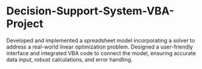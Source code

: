 # Decision-Support-System-VBA-Project
Developed and implemented a spreadsheet model incorporating a solver to address a real-world linear optimization problem. Designed a user-friendly interface and integrated VBA code to connect the model, ensuring accurate data input, robust calculations, and error handling.
